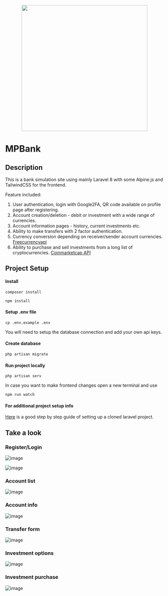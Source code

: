 <p align="center"><a href="https://laravel.com" target="_blank"><img src="https://raw.githubusercontent.com/laravel/art/master/logo-lockup/5%20SVG/2%20CMYK/1%20Full%20Color/laravel-logolockup-cmyk-red.svg" width="400"></a></p>

# MPBank

## Description

This is a bank simulation site using mainly Laravel 8 with some Alpine.js and TailwindCSS for the frontend.

Feature included:

1. User authentication, login with Google2FA, QR code available on profile page after registering.
2. Account creation/deletion - debit or investment with a wide range of currencies.
3. Account information pages - history, current investments etc.
4. Ability to make transfers with 2 factor authentication.
5. Currency conversion depending on receiver/sender account currencies. [Freecurrencyapi](https://coinmarketcap.com/api/documentation/v1/)
6. Ability to purchase and sell investments from a long list of cryptocurrencies. [Coinmarketcap API](https://freecurrencyapi.com/docs)

## Project Setup

#### Install
``
composer install
``

``
npm install
``

#### Setup .env file

``
cp .env.example .env
``

You will need to setup the database connection and add your own api keys.

#### Create database

``
php artisan migrate
``

#### Run project locally

``
php artisan serv
``

In case you want to make frontend changes open a new terminal and use

``
npm run watch
``

#### For additional project setup info

[Here](https://devmarketer.io/learn/setup-laravel-project-cloned-github-com/) is a good step by step guide of setting up a cloned laravel project.

## Take a look

### Register/Login
![image](https://github.com/Cerbenix/MPBank/assets/124684938/2add981f-e803-437b-a5d7-552fa32718c7)

![image](https://github.com/Cerbenix/MPBank/assets/124684938/c4701885-6a4e-4b80-b3cd-452385c53edf)

### Account list
![image](https://github.com/Cerbenix/MPBank/assets/124684938/969f6240-f9b8-488e-8402-2543470e2253)

### Account info
![image](https://github.com/Cerbenix/MPBank/assets/124684938/ca0ab880-da39-44a4-92c9-37d832380488)

### Transfer form
![image](https://github.com/Cerbenix/MPBank/assets/124684938/1c5b5ad6-212e-42ef-bd45-c1ce37391de5)

### Investment options
![image](https://github.com/Cerbenix/MPBank/assets/124684938/d0a7e9a2-8834-4a45-abc9-e089c7590a1c)

### Investment purchase
![image](https://github.com/Cerbenix/MPBank/assets/124684938/f7ad775a-5f34-492a-9e09-50af0b4bec4f)


